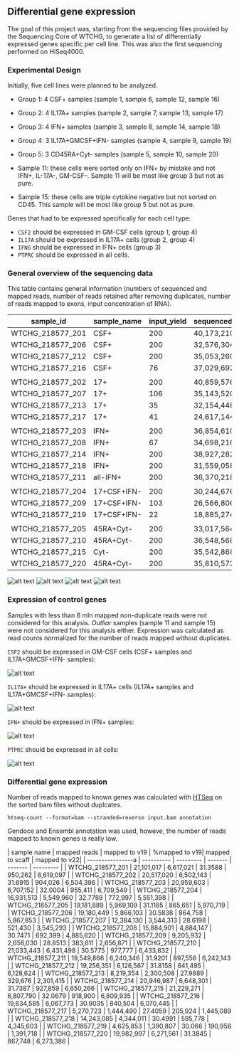 Differential gene expression
--------------------------------------

The goal of this project was, starting from the sequencing
files provided by the Sequencing Core of WTCHG, to generate
a list of differentially expressed genes specific per cell
line. This was also the first sequencing performed on HiSeq4000.


### Experimental Design

Initially, five cell lines were planned to be analyzed.

- Group 1: 4 CSF+ samples (sample 1, sample 6, sample 12, sample 16)
- Group 2: 4 IL17A+ samples (sample 2, sample 7, sample 13, sample 17)
- Group 3: 4 IFN+ samples (sample 3, sample 8, sample 14, sample 18)
- Group 4: 3 IL17A+GMCSF+IFN- samples (sample 4, sample 9, sample 19)
- Group 5: 3 CD45RA+Cyt- samples (sample 5, sample 10, sample 20)

- Sample 11: these cells were sorted only on IFN+ by mistake and
not IFN+, IL-17A-, GM-CSF-. Sample 11 will be most like group 3 but
not as pure.

- Sample 15: these cells are triple cytokine negative but not sorted
on CD45. This sample will be most like group 5 but not as pure.

Genes that had to be expressed specifically for each cell type:

- `CSF2`  should be expressed in GM-CSF cells (group 1, group 4)
- `IL17A` should be expressed in IL17A+ cells (group 2, group 4)
- `IFNG`  should be expressed in IFN+ cells (group 3)
- `PTPRC` should be expressed in all cells.


### General overview of the sequencing data

This table contains general information (numbers of sequenced and
mapped reads, number of reads retained after removing duplicates,
number of reads mapped to exons, input concentration of RNA).


| sample_id | sample_name | input_yield | sequenced_reads | mapped_reads | mapped_reads_nodup | reads_mapped_to_exons |
| ---------------- | ----------- | --- | ---------- | ---------- | ---------- | --------- |
| WTCHG_218577_201 | CSF+        | 200 | 40,173,210 | 32,989,166 | 21,101,017 | 6,617,021 |
| WTCHG_218577_206 | CSF+        | 200 | 32,576,304 | 27,057,500 | 19,180,449 | 5,866,103 |
| WTCHG_218577_212 | CSF+        | 200 | 35,053,260 | 28,621,153 | 19,256,351 | 6,126,567 |
| WTCHG_218577_216 | CSF+        | 76  | 37,029,692 | 30,001,807 | 19,634,585 | 6,067,773 |
|                  |             |     |            |            |            |           |
| WTCHG_218577_202 | 17+         | 200 | 40,859,576 | 33,265,627 | 20,517,020 | 6,502,143 |
| WTCHG_218577_207 | 17+         | 106 | 35,143,520 | 27,121,005 | 12,384,130 | 3,544,313 |
| WTCHG_218577_213 | 17+         | 35  | 32,154,448 | 20,947,999 |  8,219,354 | 2,300,508 |
| WTCHG_218577_217 | 17+         | 41  | 24,617,144 | 14,735,810 |  5,270,723 | 1,444,490 |
|                  |             |     |            |            |            |           |
| WTCHG_218577_203 | IFN+        | 200 | 36,854,610 | 30,311,411 | 20,959,603 | 6,707,152 |
| WTCHG_218577_208 | IFN+        | 67  | 34,698,216 | 26,577,388 | 15,884,901 | 4,884,147 |
| WTCHG_218577_214 | IFN+        | 200 | 38,927,282 | 31,949,794 | 20,946,987 | 6,648,301 |
| WTCHG_218577_218 | IFN+        | 200 | 31,559,058 | 25,691,946 | 14,243,085 | 4,344,011 |
| WTCHG_218577_211 | all-IFN+    | 200 | 36,370,218 | 29,927,242 | 19,549,866 | 6,240,346 |
|                  |             |     |            |            |            |           |
| WTCHG_218577_204 | 17+CSF+IFN- | 200 | 30,244,676 | 24,816,286 | 16,931,513 | 5,549,960 |
| WTCHG_218577_209 | 17+CSF+IFN- | 103 | 26,566,806 | 20,469,532 |  9,205,932 | 2,656,030 |
| WTCHG_218577_219 | 17+CSF+IFN- | 22  | 18,885,274 |  8,426,204 |  4,625,853 | 1,390,807 |
|                  |             |     |            |            |            |           |
| WTCHG_218577_205 | 45RA+Cyt-   | 200 | 33,017,564 | 27,061,188 | 19,181,889 | 5,969,109 |
| WTCHG_218577_210 | 45RA+Cyt-   | 200 | 36,548,568 | 30,408,256 | 21,033,443 | 6,431,498 |
| WTCHG_218577_215 | Cyt-        | 200 | 35,542,868 | 29,014,524 | 21,229,271 | 6,807,790 |
| WTCHG_218577_220 | 45RA+Cyt-   | 200 | 35,810,572 | 29,060,863 | 19,982,997 | 6,271,561 |

![alt text](https://github.com/jknightlab/hussein_rnaseq/blob/master/sequenced_reads.png)
![alt text](https://github.com/jknightlab/hussein_rnaseq/blob/master/mapped_reads.png)
![alt text](https://github.com/jknightlab/hussein_rnaseq/blob/master/mapped_reads_nodup.png)
![alt text](https://github.com/jknightlab/hussein_rnaseq/blob/master/input_yield_vs_nodup_reads.png)


### Expression of control genes

Samples with less than 6 mln mapped non-duplicate reads were not
considered for this analysis. *Outliar* samples (sample 11 and
sample 15) were not considered for this analysis either. Expression
was calculated as read counts normalized for the number of reads
mapped without duplicates.

`CSF2` should be expressed in GM-CSF cells (CSF+ samples and
IL17A+GMCSF+IFN- samples):

![alt text](https://github.com/jknightlab/hussein_rnaseq/blob/master/controls_expression_no_outliars_CSF2.png)

`IL17A+` should be expressed in IL17A+ cells (IL17A+ samples and
IL17A+GMCSF+IFN- samples):

![alt text](https://github.com/jknightlab/hussein_rnaseq/blob/master/controls_expression_no_outliars_IL17A.png)

`IFN+` should be expressed in IFN+ samples:

![alt text](https://github.com/jknightlab/hussein_rnaseq/blob/master/controls_expression_no_outliars_IFNg.png)

`PTPRC` should be expressed in all cells:

![alt text](https://github.com/jknightlab/hussein_rnaseq/blob/master/controls_expression_no_outliars_PTPRC.png)

### Differential gene expression

Number of reads mapped to known genes was calculated with
[HTSeq](http://www-huber.embl.de/users/anders/HTSeq/doc/count.html)
on the sorted bam files without duplcates.

```
htseq-count --format=bam --stranded=reverse input.bam annotation
```

Gendoce and Ensembl annotation was used, howeve, the number of reads
mapped to known genes is really low.

| sample name    | mapped reads | mapped to v19 | %mapped to v19| mapped to scaff | mapped to v22|
| ----------------a | ---------- | --------- | ------- | ------- | --------- |
| WTCHG_218577_201 | 21,101,017 | 6,617,021 | 31.3588 | 950,262 | 6,619,097 |
| WTCHG_218577_202 | 20,517,020 | 6,502,143 | 31.6915 | 904,026 | 6,504,396 |
| WTCHG_218577_203 | 20,959,603 | 6,707,152 | 32.0004 | 955,411 | 6,709,549 |
| WTCHG_218577_204 | 16,931,513 | 5,549,960 | 32.7789 | 772,997 | 5,551,398 |
| WTCHG_218577_205 | 19,181,889 | 5,969,109 | 31.1185 | 865,651 | 5,970,719 |
| WTCHG_218577_206 | 19,180,449 | 5,866,103 | 30.5838 | 864,758 | 5,867,853 |
| WTCHG_218577_207 | 12,384,130 | 3,544,313 | 28.6198 | 521,430 | 3,545,293 |
| WTCHG_218577_208 | 15,884,901 | 4,884,147 | 30.7471 | 692,399 | 4,885,620 |
| WTCHG_218577_209 |  9,205,932 | 2,656,030 | 28.8513 | 383,611 | 2,656,871 |
| WTCHG_218577_210 | 21,033,443 | 6,431,498 | 30.5775 | 977,777 | 6,433,832 |
| WTCHG_218577_211 | 19,549,866 | 6,240,346 | 31.9201 | 897,556 | 6,242,143 |
| WTCHG_218577_212 | 19,256,351 | 6,126,567 | 31.8158 | 841,495 | 6,128,624 |
| WTCHG_218577_213 |  8,219,354 | 2,300,508 | 27.9889 | 329,676 | 2,301,415 |
| WTCHG_218577_214 | 20,946,987 | 6,648,301 | 31.7387 | 927,859 | 6,650,266 |
| WTCHG_218577_215 | 21,229,271 | 6,807,790 | 32.0679 | 918,900 | 6,809,935 |
| WTCHG_218577_216 | 19,634,585 | 6,067,773 | 30.9035 | 840,504 | 6,070,445 |
| WTCHG_218577_217 |  5,270,723 | 1,444,490 | 27.4059 | 205,924 | 1,445,089 |
| WTCHG_218577_218 | 14,243,085 | 4,344,011 | 30.4991 | 595,778 | 4,345,603 |
| WTCHG_218577_219 |  4,625,853 | 1,390,807 | 30.066  | 190,958 | 1,391,718 |
| WTCHG_218577_220 | 19,982,997 | 6,271,561 | 31.3845 | 867,748 | 6,273,386 |




